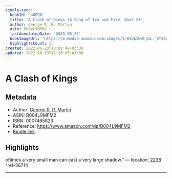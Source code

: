 ```yaml
---
kindle-sync:
  bookId: '40990'
  title: 'A Clash of Kings (A Song of Ice and Fire, Book 2)'
  author: George R. R. Martin
  asin: B004L9MFM2
  lastAnnotatedDate: '2015-06-24'
  bookImageUrl: 'https://m.media-amazon.com/images/I/81qkINwtjGL._SY160.jpg'
  highlightsCount: 1
created: 2022-06-23T10:01:48+03:00
updated: 2022-10-13T11:16:05+03:00
---
```

# A Clash of Kings
## Metadata
* Author: [George R. R. Martin](https://www.amazon.com/George-R-R-Martin/e/B000APIGH4/ref=dp_byline_cont_ebooks_1)
* ASIN: B004L9MFM2
* ISBN: 0007465823
* Reference: https://www.amazon.com/dp/B004L9MFM2
* [Kindle link](kindle://book?action=open&asin=B004L9MFM2)

## Highlights
oftimes a very small man can cast a very large shadow.” — location: [2238](kindle://book?action=open&asin=B004L9MFM2&location=2238) ^ref-56714

---
